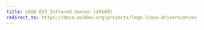 ```yaml
---
title: LEGO EV3 Infrared Sensor (45509)
redirect_to: https://docs.ev3dev.org/projects/lego-linux-drivers/en/ev3dev-jessie/sensor_data.html#lego-ev3-ir
---
```

